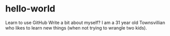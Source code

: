# hello-world
Learn to use GitHub
Write a bit about myself? I am a 31 year old Townsvillian who likes to learn new things (when not trying to wrangle two kids).
